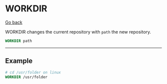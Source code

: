 # WORKDIR

[Go back](..#most-used-instructions)

WORKDIR changes the current repository with ``path`` the new repository.

```dockerfile
WORKDIR path
```

<hr class="sl">

## Example

```dockerfile
# cd /usr/folder on linux
WORKDIR /usr/folder
```